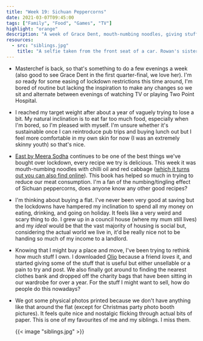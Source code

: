 ```yaml
---
title: "Week 19: Sichuan Peppercorns"
date: 2021-03-07T09:45:00
tags: ["Family", "Food", "Games", "TV"]
highlight: "orange"
description: "A week of Grace Dent, mouth-numbing noodles, giving stuff away, and hunting for London flats that aren't horrible fire traps."
resources:
  - src: "siblings.jpg"
    title: "A selfie taken from the front seat of a car. Rowan's sister is holding the camera, and on the back seat there's Rowan with his arms around his two brothers. They're all smiling, and Rowan's wearing a Christmas jumper."
---
```


  * Masterchef is back, so that's something to do a few evenings a week (also good to see Grace Dent in the first quarter-final, we love her). I'm _so_ ready for some easing of lockdown restrictions this time around, I'm bored of routine but lacking the inspiration to make any changes so we sit and alternate between evenings of watching TV or playing Two Point Hospital.

  * I reached my target weight after about a year of vaguely trying to lose a bit. My natural inclination is to eat far too much food, especially when I'm bored, so I'm pleased with myself. I'm unsure whether it's sustainable once I can reintroduce pub trips and buying lunch out but I feel more comfortable in my own skin for now (I was an extremely skinny youth) so that's nice.

  * [East by Meera Sodha](https://www.waterstones.com/book/east/meera-sodha/9780241387566) continues to be one of the best things we've bought over lockdown, every recipe we try is delicious. This week it was mouth-numbing noodles with chilli oil and red cabbage ([which it turns out you can also find online](https://www.theguardian.com/lifeandstyle/2017/sep/30/mouth-numbing-noodles-chilli-oil-red-cabbage-recipe-sichuan-peppercorns-meera-sodha-vegan)). This book has helped so much in trying to reduce our meat consumption. I'm a fan of the numbing/tingling effect of Sichuan peppercorns, does anyone know any other good recipes?

  * I'm thinking about buying a flat. I've never been very good at saving but the lockdowns have hampered my inclination to spend all my money on eating, drinking, and going on holiday. It feels like a very weird and scary thing to do. I grew up in a council house (where my mum still lives) and my _ideal_ would be that the vast majority of housing is social but, considering the actual world we live in, it'd be really nice not to be handing so much of my income to a landlord.

  * Knowing that I might buy a place and move, I've been trying to rethink how much stuff I own. I downloaded [Olio](https://olioex.com/) because a friend _loves_ it, and started giving some of the stuff that is useful but either unsellable or a pain to try and post. We also finally got around to finding the nearest clothes bank and dropped off the charity bags that have been sitting in our wardrobe for over a year. For the stuff I might want to sell, how do people do this nowadays?

  * We got some physical photos printed because we don't have anything like that around the flat (except for Christmas party photo booth pictures). It feels quite nice and nostalgic flicking through actual bits of paper. This is one of my favourites of me and my siblings. I miss them.

    {{< image "siblings.jpg" >}}
